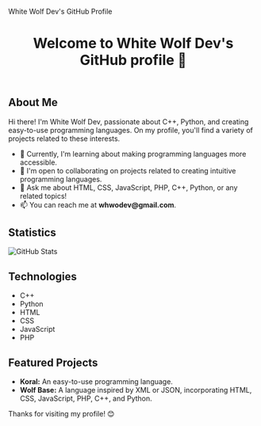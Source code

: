 <!DOCTYPE html>
<html lang="en">
<head>
    <meta charset="UTF-8">
    <meta name="viewport" content="width=device-width, initial-scale=1.0">
    <p>White Wolf Dev's GitHub Profile</p>
</head>
<body>
    <div class="container">
        <header>
            <h1>Welcome to White Wolf Dev's GitHub profile 👋</h1>
        </header>
        <section>
            <h2>About Me</h2>
            <p>Hi there! I'm White Wolf Dev, passionate about C++, Python, and creating easy-to-use programming languages. On my profile, you'll find a variety of projects related to these interests.</p>
            <ul>
                <li>🌱 Currently, I'm learning about making programming languages more accessible.</li>
                <li>👯 I'm open to collaborating on projects related to creating intuitive programming languages.</li>
                <li>💬 Ask me about HTML, CSS, JavaScript, PHP, C++, Python, or any related topics!</li>
                <li>📫 You can reach me at <strong>whwodev@gmail.com</strong>.</li>
            </ul>
        </section>
        <section>
            <h2>Statistics</h2>
            <img src="https://github-readme-stats.vercel.app/api?username=white-wolf-dev&show_icons=true&theme=radical" alt="GitHub Stats">
        </section>
        <section>
            <h2>Technologies</h2>
            <ul>
                <li>C++</li>
                <li>Python</li>
                <li>HTML</li>
                <li>CSS</li>
                <li>JavaScript</li>
                <li>PHP</li>
            </ul>
        </section>
        <section>
            <h2>Featured Projects</h2>
            <ul>
                <li><strong>Koral:</strong> An easy-to-use programming language.</li>
                <li><strong>Wolf Base:</strong> A language inspired by XML or JSON, incorporating HTML, CSS, JavaScript, PHP, C++, and Python.</li>
            </ul>
        </section>
        <footer>
            <p>Thanks for visiting my profile! 😊</p>
        </footer>
    </div>
</body>
</html>